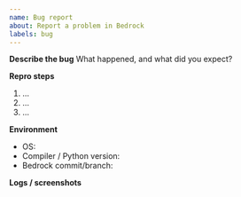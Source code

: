 ```yaml
---
name: Bug report
about: Report a problem in Bedrock
labels: bug
---
```


**Describe the bug**
What happened, and what did you expect?

**Repro steps**
1. …
2. …
3. …

**Environment**
- OS:
- Compiler / Python version:
- Bedrock commit/branch:

**Logs / screenshots**
